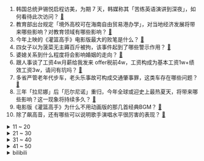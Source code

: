 1. 韩国总统尹锡悦启程访美，为期 7 天，韩媒称其「苦练英语演讲到深夜」，如何看待此次访问？ [:link:](https://www.zhihu.com/question/597450441)
2. 教育部出台规定「境外高校可在海南自由贸易港办学」，对当地经济发展将带来哪些影响？对教育领域有哪些影响？ [:link:](https://www.zhihu.com/question/597478488)
3. 今年上映的《灌篮高手》电影版最大的败笔是什么？ [:link:](https://www.zhihu.com/question/597438631)
4. 四女子以为菠菜无主薅百斤被拘，该事件起到了哪些警示作用？ [:link:](https://www.zhihu.com/question/597225887)
5. 婆媳关系到什么程度将会影响婚姻的走向？ [:link:](https://www.zhihu.com/question/471660682)
6. 跟人事谈了工资4w月薪给我发来 offer税前4w，工资构成为基本工资1w+绩效工资3w，请问有坑吗？ [:link:](https://www.zhihu.com/question/597192299)
7. 多省严管老年代步车，老头乐事故可构成交通肇事罪，这类车存在哪些问题？ [:link:](https://www.zhihu.com/question/597456223)
8. 三年「拉尼娜」后「厄尔尼诺」重归，今年全球或迎史上最热夏天，将带来哪些影响？这一现象将持续多久？ [:link:](https://www.zhihu.com/question/597416912)
9. 电影版《灌篮高手》为什么不用动画版的那几首经典BGM？ [:link:](https://www.zhihu.com/question/596712055)
10. 除了飙高音，还有哪些可以说明歌手演唱水平很厉害的表现？ [:link:](https://www.zhihu.com/question/596355093)
<details>
<summary>11 ~ 20</summary>

11. 有没有那种一听就觉得很悲凉的古诗词？ [:link:](https://www.zhihu.com/question/596717551)
12. 康熙帝的儿子们，放着好好的王爷不当，为什么非要参与夺嫡呢？ [:link:](https://www.zhihu.com/question/591736775)
13. 想创作一部属于自己的作品，但总苦于自己阅历不够丰富，了解不够多怎么办？ [:link:](https://www.zhihu.com/question/597417702)
14. 有哪些诗句让你觉得最意难平？ [:link:](https://www.zhihu.com/question/597521169)
15. 淄博烧烤火了，淄博财政收入增速由负转正、一季度增幅跃居全省第三，淄博烧烤对当地经济带动力有多强？ [:link:](https://www.zhihu.com/question/596730648)
16. 店主拿监控冤枉女孩偷胶带，民警称「老板已道歉」，该店目前已关门停业，门口被放恶意卡片，如何看待此事？ [:link:](https://www.zhihu.com/question/597247083)
17. 东南大学党委发布「关于免去袁某某职务的通知」，此前网传其「马院院长在工作群发色情照」，哪些信息需关注？ [:link:](https://www.zhihu.com/question/597485495)
18. 有必要帮孩子另买一个儿童洗衣机吗？ [:link:](https://www.zhihu.com/question/596887113)
19. 曹操培养了无数良将，为什么在司马懿夺权时，没人反对? [:link:](https://www.zhihu.com/question/597213215)
20. 李佳琦等五位主播被点名，消费维权舆情主要在产品质量和虚假宣传， 如何实现对「网红主播」的有效监管？ [:link:](https://www.zhihu.com/question/597445894)
</details>
<details>
<summary>21 ~ 30</summary>

21. 4 月 24 日发布的华硕超轻薄本灵耀 13 2023 有哪些亮点？ [:link:](https://www.zhihu.com/question/597547362)
22. 网易起诉暴雪要求退还 3 亿元，涉停服游戏相关退款和预付保证金等，如何从法律角度解读？ [:link:](https://www.zhihu.com/question/597460920)
23. 存款利率下调是否有利于刺激消费？能释放内需潜能吗？ [:link:](https://www.zhihu.com/question/597096895)
24. 如何评价新番《我推的孩子》引起的巨大争议？ [:link:](https://www.zhihu.com/question/595837646)
25. 存款利率调降是否能约束银行对存款的不理性竞争行为？是否能更好地防范金融风险？ [:link:](https://www.zhihu.com/question/597096860)
26. 腾讯登月计划旗舰游戏暂停研发，下一个《 原神 》难产，这背后有何原因？ [:link:](https://www.zhihu.com/question/597442132)
27. 有没有人知道，挖到年薪百万 CEO 的猎头是啥样的？ [:link:](https://www.zhihu.com/question/595123828)
28. 如何看待米哈游的游戏《崩坏：星穹铁道》免费榜总榜登顶113个国家地区？ [:link:](https://www.zhihu.com/question/597348870)
29. 美国国会又出「股神」，银行股暴雷前夕，多名议员「踩点」抛售，哪些信息值得关注？ [:link:](https://www.zhihu.com/question/597439911)
30. 《灌篮高手》里你最讨厌谁？ [:link:](https://www.zhihu.com/question/34844537)
</details>
<details>
<summary>31 ~ 40</summary>

31. 为什么明明知道宠物听不懂，主人还是很爱和宠物说话？ [:link:](https://www.zhihu.com/question/596852769)
32. 2022年法考主观题出成绩了，你们考得怎么样? [:link:](https://www.zhihu.com/question/597473017)
33. 我想知道自己适不适合提前还贷？标准是什么？ [:link:](https://www.zhihu.com/question/597594688)
34. 如何选择适合自己的人体工学鼠标？ [:link:](https://www.zhihu.com/question/595417929)
35. 刘备为什么不能扫平天下？ [:link:](https://www.zhihu.com/question/596431223)
36. 《武林外传》里白展堂为什么那么怂呢？ [:link:](https://www.zhihu.com/question/529895441)
37. 郭帆导演凭什么能「化缘」成功？ [:link:](https://www.zhihu.com/question/581527683)
38. 4 月 25 日沙特国王杯利雅得胜利 0:1 无缘决赛，C 罗爆射中横梁+造红牌，如何评价这场比赛？ [:link:](https://www.zhihu.com/question/597598827)
39. 很好奇除了工作优势，考研究生还有什么好处？ [:link:](https://www.zhihu.com/question/507702195)
40. 外交部领事司表示「千方百计保护在苏丹中国同胞的生命安全」，目前当地情况如何? [:link:](https://www.zhihu.com/question/597243299)
</details>
<details>
<summary>41 ~ 50</summary>

41. 陆奇发表演讲「新范式 新时代 新机会」，有哪些观点值得讨论？ [:link:](https://www.zhihu.com/question/597435854)
42. 花粉柳絮满天飞，过敏季越来越长，过敏者越来越多，城市里为何种植那么多杨树、悬铃木？如何解决这一难题？ [:link:](https://www.zhihu.com/question/597458379)
43. 为什么欧美人展示钓鱼的时候总是强调随后把鱼放生？ [:link:](https://www.zhihu.com/question/30228855)
44. 22-23 赛季 NBA 森林狼 114:108 掘金，总分扳为 1:3，如何评价这场比赛？ [:link:](https://www.zhihu.com/question/597419454)
45. 全球央行 2022 年购金量同比增长 152%，创 56 年新高，主要原因是什么，可能带来哪些影响？ [:link:](https://www.zhihu.com/question/597443800)
46. 怎样用 Excel 做数据分析？ [:link:](https://www.zhihu.com/question/19754722)
47. 进化的进程有终点吗？ [:link:](https://www.zhihu.com/question/541641863)
48. 如何看待老牌游戏媒体游戏时光VGTIME深夜发文，称包括创始成员在内已全员主动或被迫离开？ [:link:](https://www.zhihu.com/question/597442463)
49. 有没有某个瞬间，人工智能体现的价值让你感到震撼？ [:link:](https://www.zhihu.com/question/597455881)
50. 现在人工智能做插画越来越厉害了，插画会被取代吗？ [:link:](https://www.zhihu.com/question/597389916)
</details><details>
<summary>bilibili</summary>

1. 手机炸弹 [:link:](//www.bilibili.com/video/BV1BT411n76q)
2. 足球是这么踢的？？？？？ [:link:](//www.bilibili.com/video/BV1dv4y177kB)
3. 劳斯莱斯不让我进展台，我买了一辆仰望U8！跟我一起疯狂买车吧！ [:link:](//www.bilibili.com/video/BV1xV4y1o7WP)
4. 史上最离谱随机挑战！我们居然随机到去找华晨宇蹭饭！！！ [:link:](//www.bilibili.com/video/BV1HL411v7CX)
5. SEVENTEEN 'Super' Official MV [:link:](//www.bilibili.com/video/BV1dg4y1j7Eg)
6. gang丝球，全款拿下 [:link:](//www.bilibili.com/video/BV1bh411j7T9)
7. 高手对话，往往只有几秒钟反应时间，张仲平整合资源的时候，让三方都非常体面，说的话也是天衣无缝。#为人处世 # [:link:](//www.bilibili.com/video/BV1za4y1P7vq)
8. 【老番茄/母哥】老番茄求婚现场全程！！太甜啦！！！ [:link:](//www.bilibili.com/video/BV1xh4y1p7K4)
9. 《明日方舟》四周年庆典活动宣传pv [:link:](//www.bilibili.com/video/BV1DM411V72x)
10. 天价海胆专门店，图文不符不能忍！【凭啥这么贵ep59- 胆道】 [:link:](//www.bilibili.com/video/BV1Ws4y1A7ha)
<details>
<summary>11 ~ 20</summary>

11. 《崩坏：星穹铁道》希儿角色PV——「一夜无事」 [:link:](//www.bilibili.com/video/BV1bh411E7SQ)
12. “很奇怪，我发现这头大象是没有脸的” [:link:](//www.bilibili.com/video/BV1Yc411H7Ay)
13. 在海拔3600的山上用十二前爸爸8000块买的dv吸了三瓶氧录下了这段舞蹈，你们觉得怎么样 [:link:](//www.bilibili.com/video/BV1cg4y177s2)
14. 吃个街头烧烤并回复一下为啥没更新的问题 [:link:](//www.bilibili.com/video/BV1Do4y1b7Ed)
15. 2023明日方舟四周年生日创作派对「寻宝！萨尔贡奇旅」 [:link:](//www.bilibili.com/video/BV1H14y1f7Mx)
16. 当你把台球练到极致 7.0 [:link:](//www.bilibili.com/video/BV1Mv4y1E7tq)
17. 草原上的软石头不要捡，因为你不知道它究竟是什么…… [:link:](//www.bilibili.com/video/BV18o4y1574c)
18. 《世界读书日 可以不读书》 | 罗翔给不读书人的「书」单 [:link:](//www.bilibili.com/video/BV1Qk4y1a7tz)
19. 【崩坏星穹铁道入坑指南】第一期：零基础超全面内容介绍：发展思路+体力规划+卡池副本介绍，全面了解米哈游的新游戏 [:link:](//www.bilibili.com/video/BV1Yh4y1H7CS)
20. 这个视频我囤了一年！ [:link:](//www.bilibili.com/video/BV1Hk4y1Y76z)
</details>
<details>
<summary>21 ~ 30</summary>

21. 挑战！退役特种兵化妆成坏人，去缅北金三角湄公河会发生什么事！肌肉能否给我带来安全感！ [:link:](//www.bilibili.com/video/BV1b14y1f7HL)
22. 【36氪】我用AI开了家“假”淘宝店，居然真的有人下单？ [:link:](//www.bilibili.com/video/BV15v4y1E7zV)
23. 当重庆小学生采访中国科学家，笑得我鼻涕泡都出来了… [:link:](//www.bilibili.com/video/BV1Tc411J7AX)
24. 以戏渡人，90岁济公爷爷的人生旅程。【游本昌】 [:link:](//www.bilibili.com/video/BV1go4y1b7Lz)
25. 一键35634伤害！LOL位面数值大崩坏！这就是百倍界王拳？！【有点骚东西】 [:link:](//www.bilibili.com/video/BV1qm4y1y7KX)
26. 你有经历什么让你觉得美好的事情吗？ [:link:](//www.bilibili.com/video/BV1xo4y1b7Fy)
27. 文化人吵架 [:link:](//www.bilibili.com/video/BV1th411j7Zp)
28. 如果说我是认真的，那你呢？ [:link:](//www.bilibili.com/video/BV1LT411n7RA)
29. 会画画的“牌佬”有多恐怖？【游戏王】 [:link:](//www.bilibili.com/video/BV1Y14y1f7qw)
30. 第一个被AI取代的老师！已经出现了！！ [:link:](//www.bilibili.com/video/BV1Lc411J73u)
</details>
<details>
<summary>31 ~ 40</summary>

31. Slamdunk VS NBA (LR) [:link:](//www.bilibili.com/video/BV1XP411m7xS)
32. ⚡️ 原 来 它 们 会 说 话 ⚡️ [:link:](//www.bilibili.com/video/BV1fa4y1P7LW)
33. 【阿斗】只有2万人看过的高智商犯罪电影，利用数学公式杀死14人，结局看完让人唏嘘！《深度谜案》 [:link:](//www.bilibili.com/video/BV1Ac411H7Xo)
34. 林黛玉三打白骨精 [:link:](//www.bilibili.com/video/BV14o4y1b7bX)
35. 【STN快报第七季13】只要几千块，你就能拥有一台打不了游戏的掌机 [:link:](//www.bilibili.com/video/BV1oo4y1b7Fr)
36. 又是一年一度的世界读书日，今年为大家带来的是挪威著名戏剧家易卜生的四部戏剧作品。 [:link:](//www.bilibili.com/video/BV1xV4y1o78N)
37. "毕叶" [:link:](//www.bilibili.com/video/BV1kT411n7xG)
38. 骑行穿越无人区去新疆，为了安全住进地下涵洞，一觉醒来居然下雪了 [:link:](//www.bilibili.com/video/BV1Gs4y1A7Kx)
39. 操场一个亚门钢太郎我没开玩笑 [:link:](//www.bilibili.com/video/BV1xc411n72S)
40. 地下魔道团。 [:link:](//www.bilibili.com/video/BV1Fa4y1N7WQ)
</details>
<details>
<summary>41 ~ 50</summary>

41. 我给这部电影打了满分，它的治愈力量直冲人的天灵盖 [:link:](//www.bilibili.com/video/BV1og4y1j7ke)
42. 说我像扫把星我就把他剪的也像扫把星 [:link:](//www.bilibili.com/video/BV1vs4y1A7zd)
43. 瘦脸和脖子最好的运动，值得尝试 [:link:](//www.bilibili.com/video/BV1LX4y167XQ)
44. 雪distance，泰裤辣，格局太MINI都是什么梗？【断网补全计划3】 [:link:](//www.bilibili.com/video/BV1LV4y1o7my)
45. 宁管这叫刮刮乐？ [:link:](//www.bilibili.com/video/BV12s4y1R7P3)
46. “这 是 一 场 让 所 有 玩 家 「抓狂」的 直 播” [:link:](//www.bilibili.com/video/BV1W14y1f7st)
47. 闭关3个月只为重现遗失的山海经世界，但预告片。。。【狂想山海经】 [:link:](//www.bilibili.com/video/BV13M4y1a7ib)
48. 什么叫营销号？这种就是！ [:link:](//www.bilibili.com/video/BV1Hg4y177i5)
49. 球2前50分钟究竟埋藏了多少细节？《流浪地球2》全片解析03 [:link:](//www.bilibili.com/video/BV1uk4y1J7Yd)
50. 中国人，你是懂基建的。 2 周年了，聊聊中国空间站到底是如何建成的？ [:link:](//www.bilibili.com/video/BV16v4y1E7SE)
</details>
<details>
<summary>51 ~ 60</summary>

51. 俄罗斯丈母娘来终于中国啦 一波三折 相见时刻感动落泪 [:link:](//www.bilibili.com/video/BV1km4y127EG)
52. 【干货】如何分辨柴犬和面包 [:link:](//www.bilibili.com/video/BV1is4y1d7nA)
53. 别人做车展，我们做冰淇淋展~ [:link:](//www.bilibili.com/video/BV19o4y1t7J6)
54. 倘若没有神魔，我们便是顺遂一生的帝后 | 被支配的配角的一生【凛裳】 [:link:](//www.bilibili.com/video/BV1hh411j7eY)
55. 【鬼谷说】海绵：轮回引渡人 [:link:](//www.bilibili.com/video/BV1Qh411E7LL)
56. 【时代少年团】《时代夏令营2》02:海岛病院之谜 [:link:](//www.bilibili.com/video/BV1Hg4y177Gx)
57. 见面三次，就约会吧！ [:link:](//www.bilibili.com/video/BV1bv4y1E7hd)
58. “What will your verse be？” [:link:](//www.bilibili.com/video/BV1Lh4y1p7Cm)
59. 多组镜头首次公开！【蛟龙行动】来了！ [:link:](//www.bilibili.com/video/BV1Yc411H7MY)
60. 自助串串仨战士1100根破自己的记录 [:link:](//www.bilibili.com/video/BV1xv4y1E72Z)
</details>
<details>
<summary>61 ~ 70</summary>

61. This light [:link:](//www.bilibili.com/video/BV1Xo4y1t7ms)
62. 【原神】80原石+限定可莉出行皮肤！支付宝绿色出行领原石活动 [:link:](//www.bilibili.com/video/BV1vv4y1E7w3)
63. 愿与愁 [:link:](//www.bilibili.com/video/BV1rP411S7zw)
64. 秀与被秀一念之间 {一定要看到最后} [:link:](//www.bilibili.com/video/BV1B14y1f7jG)
65. 全员高燃泪目｜无论夏日重现多少次，我都会找到你 [:link:](//www.bilibili.com/video/BV14m4y1y7za)
66. 四月新番？！银魂第四季开播？！ [:link:](//www.bilibili.com/video/BV1qg4y1j7pm)
67. 泰酷辣～ [:link:](//www.bilibili.com/video/BV1No4y177Ah)
68. 赛尔号最阴间BOSS，up主充1000块去打结果.... [:link:](//www.bilibili.com/video/BV1nX4y1B7q2)
69. 坤  坤  直  面  过  去 [:link:](//www.bilibili.com/video/BV1CM411L7Ru)
70. "再来一场属于鬼畜的史诗级盛宴！" [:link:](//www.bilibili.com/video/BV1po4y1b7fh)
</details>
<details>
<summary>71 ~ 80</summary>

71. 公孙离：这就是极限身法！ [:link:](//www.bilibili.com/video/BV1eV4y1o7bX)
72. 【没啥用科技】2023股东年度汇报 [:link:](//www.bilibili.com/video/BV1mM411V711)
73. 我不想上岸了，我只想做一个浪漫的女孩 [:link:](//www.bilibili.com/video/BV1rP411m7Wk)
74. 【医学博士】20岁，高血压，生活会失去哪些快乐？| 2亿人都有的病，却从未被重视 [:link:](//www.bilibili.com/video/BV1jh4y1p74c)
75. 一份麻婆豆腐要480？哪来的勇气敢卖这么贵？ [:link:](//www.bilibili.com/video/BV1Xh411E7p3)
76. 海豚为啥会被船头推着走？轮船球鼻艏减阻和海豚蹭船原理 [:link:](//www.bilibili.com/video/BV1W14y1f7W1)
77. 《 神 仙 鸡 》 [:link:](//www.bilibili.com/video/BV1HV4y1o77u)
78. 采访路上刚谈恋爱一秒就分手？ [:link:](//www.bilibili.com/video/BV1gk4y1J7ti)
79. 无广！十几件衣服0踩雷！ [:link:](//www.bilibili.com/video/BV1km4y12757)
80. 看完今年五一的调休通知，我人快没了【雪鸡观察局168】 [:link:](//www.bilibili.com/video/BV1nc411J7jj)
</details>
<details>
<summary>81 ~ 90</summary>

81. 农村白事上的《老鼠娶亲》诡异又喜庆 [:link:](//www.bilibili.com/video/BV1Us4y1w7AA)
82. 我们从网上一次又一次地买来了新玩具只是这次没能全剪完于是就放了一半出来... [:link:](//www.bilibili.com/video/BV1sc411H7Hf)
83. 那些不听话的女孩，最后都怎么样了 [:link:](//www.bilibili.com/video/BV1q14y1f7LM)
84. 啊？8.0 [:link:](//www.bilibili.com/video/BV1fP411m7fK)
85. 当网友问韩男会不会容貌焦虑？百万粉达成读评问答 [:link:](//www.bilibili.com/video/BV1vM411V7Xo)
86. oiiaioooooiai，但是🐔 [:link:](//www.bilibili.com/video/BV1Fv4y1J7ES)
87. 炸裂说唱《泰 裤 辣》 [:link:](//www.bilibili.com/video/BV1rh4y1H7yT)
88. 弱智吧为何成为AI头号公敌 [:link:](//www.bilibili.com/video/BV1pT411n73j)
89. 命题组专家希望你永远别刷这张卷子｜因为它，比高考真题更像真题。 [:link:](//www.bilibili.com/video/BV1Jo4y1j7ha)
90. 泰裤辣级【不要笑挑战】只有4.22%的人能忍住不笑看到最后！！！ [:link:](//www.bilibili.com/video/BV1hV4y1o7s5)
</details>
<details>
<summary>91 ~ 100</summary>

91. 安全裤不应该是给男生穿的嘛？尤其是变态 [:link:](//www.bilibili.com/video/BV11T411n7e6)
92. 华农兄弟：这鸡不长肉也不下蛋，留着也没用，拿去河边烤了 [:link:](//www.bilibili.com/video/BV1Hm4y1y71x)
93. 本是天选权谋人，奈何生错仙侠本。主打一个互相灭族的双向奔赴。【李承鄞X叶冰裳｜高燃向】 [:link:](//www.bilibili.com/video/BV1DM4y1h7DA)
94. 工地10元离谱盒饭，有奥尔良大汉堡纯手工脆皮肠和红烧肉，工友一抢而空！ [:link:](//www.bilibili.com/video/BV1mP411m7H8)
95. 【烂活电竞45】JDG春决夺魁！MSI赛力大盘点！转会期风云突变！ [:link:](//www.bilibili.com/video/BV1nm4y1y7o2)
96. 【灵能手书】阳光开朗大男孩 [:link:](//www.bilibili.com/video/BV1as4y1d7QR)
97. 【散人】欢乐养成 美少女成长史《火山的女儿》 （已更新至P4 火山庆典） [:link:](//www.bilibili.com/video/BV1Lk4y1J7Yh)
98. 易拉罐的拉环为什么从以前的外掀式，变成了现在的内嵌式？ [:link:](//www.bilibili.com/video/BV1vT411n7mb)
99. 宣布一个不幸的消息 [:link:](//www.bilibili.com/video/BV1BM411V7zi)
100. “没点艺术细菌的看不懂” [:link:](//www.bilibili.com/video/BV1sL411Y7We)
</details></details>
